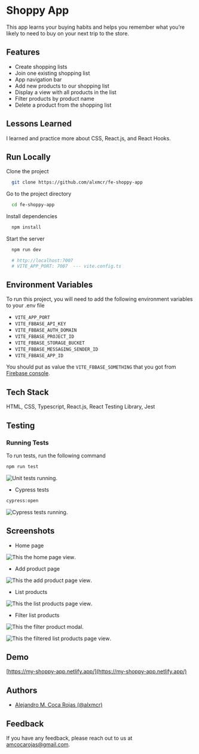
# Shoppy App

This app learns your buying habits and helps you remember what you’re likely to need to buy on your next trip to the store.

## Features

- Create shopping lists
- Join one existing shopping list
- App navigation bar
- Add new products to our shopping list
- Display a view with all products in the list
- Filter products by product name
- Delete a product from the shopping list

  
## Lessons Learned

I learned and practice more about CSS, React.js, and React Hooks.

## Run Locally

Clone the project

```bash
  git clone https://github.com/alxmcr/fe-shoppy-app
```

Go to the project directory

```bash
  cd fe-shoppy-app
```

Install dependencies

```bash
  npm install
```

Start the server

```bash
  npm run dev

  # http://localhost:7007 
  # VITE_APP_PORT: 7007  --- vite.config.ts
```
  
## Environment Variables

To run this project, you will need to add the following environment variables to your .env file

- `VITE_APP_PORT`
- `VITE_FBBASE_API_KEY`
- `VITE_FBBASE_AUTH_DOMAIN`
- `VITE_FBBASE_PROJECT_ID`
- `VITE_FBBASE_STORAGE_BUCKET`
- `VITE_FBBASE_MESSAGING_SENDER_ID`
- `VITE_FBBASE_APP_ID`

You should put as value the `VITE_FBBASE_SOMETHING` that you got from [Firebase console](https://console.firebase.google.com/).

  
## Tech Stack

HTML, CSS, Typescript, React.js, React Testing Library, Jest

## Testing

### Running Tests

To run tests, run the following command

```bash
npm run test
```

![Unit tests running](https://my-shoppy-app.netlify.app/public/screenshots/testing/01-react-testing-library-jest.png "Unit tests running").


- Cypress tests

```bash
cypress:open
```

![Cypress tests running](https://my-shoppy-app.netlify.app/public/screenshots/testing/02-testing-cypress.png "Cypress tests running").


## Screenshots

- Home page

![This the home page view](https://my-shoppy-app.netlify.app/public/screenshots/views/01-home-page.png "Home page screenshot").

- Add product page

![This the add product page view](https://my-shoppy-app.netlify.app/public/screenshots/views/02-add-product-page.png "add product page screenshot").

- List products

![This the list products page view](https://my-shoppy-app.netlify.app/public/screenshots/views/03-product-list-page.png "list products page screenshot").

- Filter list products

![This the filter product modal](https://my-shoppy-app.netlify.app/public/screenshots/views/04-filter-products-modal.png "filter products modal screenshot").

![This the filtered list products page view](https://my-shoppy-app.netlify.app/public/screenshots/views/05-filter-product-results.png "filtered list products page screenshot").
  
## Demo

[https://my-shoppy-app.netlify.app/](https://my-shoppy-app.netlify.app/)

## Authors

- [Alejandro M. Coca Rojas (@alxmcr)](https://www.github.com/alxmcr)

## Feedback

If you have any feedback, please reach out to us at amcocarojas@gmail.com.

  
